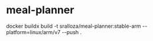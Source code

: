 # meal-planner

docker buildx build -t sralloza/meal-planner:stable-arm --platform=linux/arm/v7 --push .
